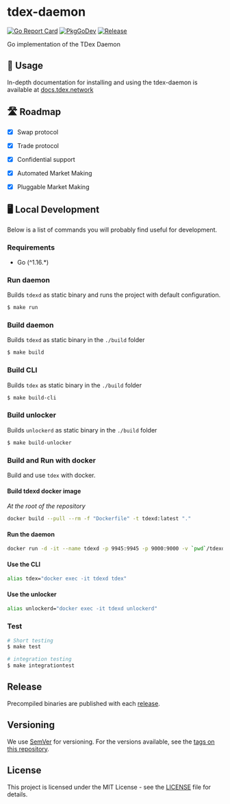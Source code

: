 # tdex-daemon

[![Go Report Card](https://goreportcard.com/badge/github.com/tdex-network/tdex-daemon)](https://goreportcard.com/report/github.com/tdex-network/tdex-daemon)
[![PkgGoDev](https://pkg.go.dev/badge/github.com/tdex-network/tdex-daemon)](https://pkg.go.dev/github.com/tdex-network/tdex-daemon)
[![Release](https://img.shields.io/github/release/tdex-network/tdex-daemon.svg)](https://github.com/tdex-network/tdex-daemon/releases/latest)

Go implementation of the TDex Daemon

## 📄 Usage

In-depth documentation for installing and using the tdex-daemon is available at [docs.tdex.network](https://dev.tdex.network/docs/provider/intro)


## 🛣 Roadmap

* [x] Swap protocol
* [x] Trade protocol
* [x] Confidential support
* [x] Automated Market Making
* [x] Pluggable Market Making


## 🖥 Local Development

Below is a list of commands you will probably find useful for development.

### Requirements

* Go (^1.16.*)

### Run daemon

Builds `tdexd` as static binary and runs the project with default configuration.

```bash
$ make run
```

### Build daemon

Builds `tdexd` as static binary in the `./build` folder

```bash
$ make build
```

### Build CLI

Builds `tdex` as static binary in the `./build` folder

```bash
$ make build-cli
```

### Build unlocker

Builds `unlockerd` as static binary in the `./build` folder

```bash
$ make build-unlocker
```

### Build and Run with docker

Build and use `tdex` with docker.

#### Build tdexd docker image

_At the root of the repository_

```bash
docker build --pull --rm -f "Dockerfile" -t tdexd:latest "."
```

#### Run the daemon

```bash
docker run -d -it --name tdexd -p 9945:9945 -p 9000:9000 -v `pwd`/tdexd:/.tdex-daemon tdexd:latest
```

#### Use the CLI

```bash
alias tdex="docker exec -it tdexd tdex"
```

#### Use the unlocker

```bash
alias unlockerd="docker exec -it tdexd unlockerd"
```

### Test

```bash
# Short testing
$ make test

# integration testing
$ make integrationtest
```

## Release

Precompiled binaries are published with each [release](https://github.com/tdex-network/tdex-daemon/releases).

## Versioning

We use [SemVer](http://semver.org/) for versioning. For the versions available, see the
[tags on this repository](https://github.com/tdex-network/tdex-daemon/tags). 

## License

This project is licensed under the MIT License - see the
[LICENSE](https://github.com/tdex-network/tdex-daemon/blob/master/LICENSE) file for details.

